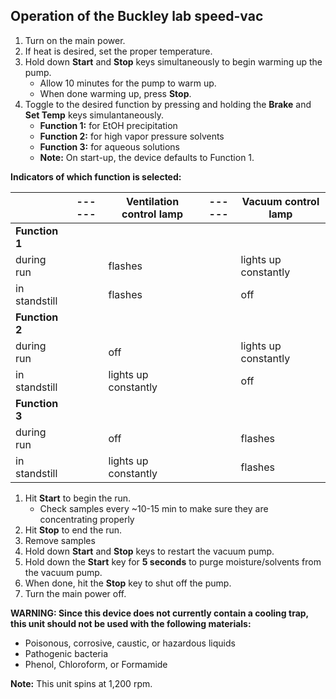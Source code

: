 ## Operation of the Buckley lab speed-vac

1. Turn on the main power.
1. If heat is desired, set the proper temperature.
1. Hold down __Start__ and __Stop__ keys simultaneously to begin warming up the pump.
	* Allow 10 minutes for the pump to warm up.
	* When done warming up, press __Stop__.
1. Toggle to the desired function by pressing and holding the __Brake__ and __Set Temp__
keys simulantaneously.
	* __Function 1:__ for EtOH precipitation
	* __Function 2:__ for high vapor pressure solvents
	* __Function 3:__ for aqueous solutions
	* __Note:__ On start-up, the device defaults to Function 1.
		
**Indicators of which function is selected:**

|                | ------ | Ventilation control lamp   | ------ | Vacuum control lamp  |
|----------------|--------|----------------------------|--------|----------------------|
| **Function 1** |        |                            |        |                      |
| during run     |        | flashes                    |        | lights up constantly |
| in standstill  |        | flashes                    |        | off                  |
| **Function 2** |        |                            |        |                      |
| during run     |        | off                        |        | lights up constantly |
| in standstill  |        | lights up constantly       |        | off                  |
| **Function 3** |        |                            |        |                      |
| during run     |        | off                        |        | flashes              |
| in standstill  |        | lights up constantly       |        | flashes              |

1. Hit __Start__ to begin the run.
	* Check samples every ~10-15 min to make sure they are concentrating properly
1. Hit __Stop__ to end the run.
1. Remove samples
1. Hold down __Start__ and __Stop__ keys to restart the vacuum pump.
1. Hold down the __Start__ key for __5 seconds__ to purge moisture/solvents from
the vacuum pump.
1. When done, hit the __Stop__ key to shut off the pump.
1. Turn the main power off.

__WARNING: Since this device does not currently contain a cooling trap, this unit
should not be used with the following materials:__

* Poisonous, corrosive, caustic, or hazardous liquids
* Pathogenic bacteria
* Phenol, Chloroform, or Formamide

__Note:__ This unit spins at 1,200 rpm. 